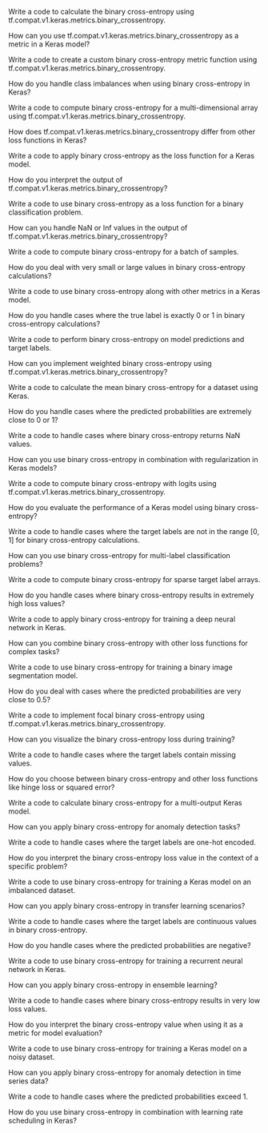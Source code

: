 Write a code to calculate the binary cross-entropy using tf.compat.v1.keras.metrics.binary_crossentropy.

How can you use tf.compat.v1.keras.metrics.binary_crossentropy as a metric in a Keras model?

Write a code to create a custom binary cross-entropy metric function using tf.compat.v1.keras.metrics.binary_crossentropy.

How do you handle class imbalances when using binary cross-entropy in Keras?

Write a code to compute binary cross-entropy for a multi-dimensional array using tf.compat.v1.keras.metrics.binary_crossentropy.

How does tf.compat.v1.keras.metrics.binary_crossentropy differ from other loss functions in Keras?

Write a code to apply binary cross-entropy as the loss function for a Keras model.

How do you interpret the output of tf.compat.v1.keras.metrics.binary_crossentropy?

Write a code to use binary cross-entropy as a loss function for a binary classification problem.

How can you handle NaN or Inf values in the output of tf.compat.v1.keras.metrics.binary_crossentropy?

Write a code to compute binary cross-entropy for a batch of samples.

How do you deal with very small or large values in binary cross-entropy calculations?

Write a code to use binary cross-entropy along with other metrics in a Keras model.

How do you handle cases where the true label is exactly 0 or 1 in binary cross-entropy calculations?

Write a code to perform binary cross-entropy on model predictions and target labels.

How can you implement weighted binary cross-entropy using tf.compat.v1.keras.metrics.binary_crossentropy?

Write a code to calculate the mean binary cross-entropy for a dataset using Keras.

How do you handle cases where the predicted probabilities are extremely close to 0 or 1?

Write a code to handle cases where binary cross-entropy returns NaN values.

How can you use binary cross-entropy in combination with regularization in Keras models?

Write a code to compute binary cross-entropy with logits using tf.compat.v1.keras.metrics.binary_crossentropy.

How do you evaluate the performance of a Keras model using binary cross-entropy?

Write a code to handle cases where the target labels are not in the range [0, 1] for binary cross-entropy calculations.

How can you use binary cross-entropy for multi-label classification problems?

Write a code to compute binary cross-entropy for sparse target label arrays.

How do you handle cases where binary cross-entropy results in extremely high loss values?

Write a code to apply binary cross-entropy for training a deep neural network in Keras.

How can you combine binary cross-entropy with other loss functions for complex tasks?

Write a code to use binary cross-entropy for training a binary image segmentation model.

How do you deal with cases where the predicted probabilities are very close to 0.5?

Write a code to implement focal binary cross-entropy using tf.compat.v1.keras.metrics.binary_crossentropy.

How can you visualize the binary cross-entropy loss during training?

Write a code to handle cases where the target labels contain missing values.

How do you choose between binary cross-entropy and other loss functions like hinge loss or squared error?

Write a code to calculate binary cross-entropy for a multi-output Keras model.

How can you apply binary cross-entropy for anomaly detection tasks?

Write a code to handle cases where the target labels are one-hot encoded.

How do you interpret the binary cross-entropy loss value in the context of a specific problem?

Write a code to use binary cross-entropy for training a Keras model on an imbalanced dataset.

How can you apply binary cross-entropy in transfer learning scenarios?

Write a code to handle cases where the target labels are continuous values in binary cross-entropy.

How do you handle cases where the predicted probabilities are negative?

Write a code to use binary cross-entropy for training a recurrent neural network in Keras.

How can you apply binary cross-entropy in ensemble learning?

Write a code to handle cases where binary cross-entropy results in very low loss values.

How do you interpret the binary cross-entropy value when using it as a metric for model evaluation?

Write a code to use binary cross-entropy for training a Keras model on a noisy dataset.

How can you apply binary cross-entropy for anomaly detection in time series data?

Write a code to handle cases where the predicted probabilities exceed 1.

How do you use binary cross-entropy in combination with learning rate scheduling in Keras?